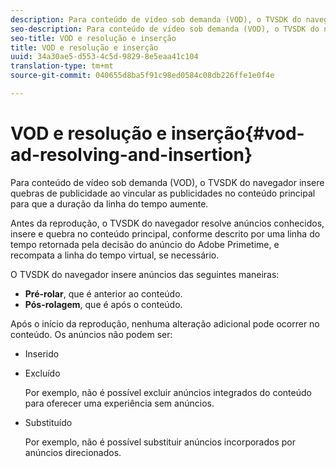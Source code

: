 ```yaml
---
description: Para conteúdo de vídeo sob demanda (VOD), o TVSDK do navegador insere quebras de publicidade ao vincular as publicidades no conteúdo principal para que a duração da linha do tempo aumente.
seo-description: Para conteúdo de vídeo sob demanda (VOD), o TVSDK do navegador insere quebras de publicidade ao vincular as publicidades no conteúdo principal para que a duração da linha do tempo aumente.
seo-title: VOD e resolução e inserção
title: VOD e resolução e inserção
uuid: 34a30ae5-d553-4c5d-9829-8e5eaa41c104
translation-type: tm+mt
source-git-commit: 040655d8ba5f91c98ed0584c08db226ffe1e0f4e

---
```



# VOD e resolução e inserção{#vod-ad-resolving-and-insertion}

Para conteúdo de vídeo sob demanda (VOD), o TVSDK do navegador insere quebras de publicidade ao vincular as publicidades no conteúdo principal para que a duração da linha do tempo aumente.

Antes da reprodução, o TVSDK do navegador resolve anúncios conhecidos, insere e quebra no conteúdo principal, conforme descrito por uma linha do tempo retornada pela decisão do anúncio do Adobe Primetime, e recompata a linha do tempo virtual, se necessário.

O TVSDK do navegador insere anúncios das seguintes maneiras:

* **Pré-rolar**, que é anterior ao conteúdo.
* **Pós-rolagem**, que é após o conteúdo.

Após o início da reprodução, nenhuma alteração adicional pode ocorrer no conteúdo. Os anúncios não podem ser:

* Inserido
* Excluído

   Por exemplo, não é possível excluir anúncios integrados do conteúdo para oferecer uma experiência sem anúncios.
* Substituído

   Por exemplo, não é possível substituir anúncios incorporados por anúncios direcionados.

